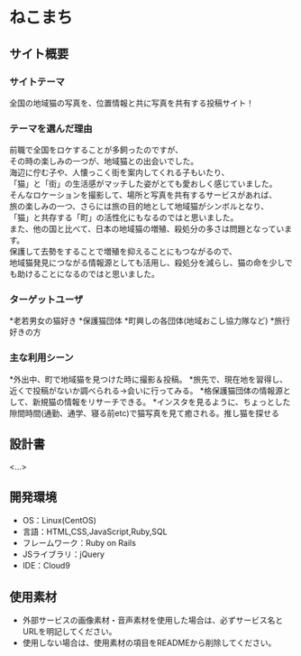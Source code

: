 # ねこまち

## サイト概要
### サイトテーマ
全国の地域猫の写真を、位置情報と共に写真を共有する投稿サイト！

### テーマを選んだ理由
前職で全国をロケすることが多飼ったのですが、  
その時の楽しみの一つが、地域猫との出会いでした。  
海辺に佇む子や、人懐っこく街を案内してくれる子もいたり、  
「猫」と「街」の生活感がマッチした姿がとても愛おしく感じていました。  
そんなロケーションを撮影して、場所と写真を共有するサービスがあれば、  
旅の楽しみの一つ、さらには旅の目的地として地域猫がシンボルとなり、  
「猫」と共存する「町」の活性化にもなるのではと思いました。  
また、他の国と比べて、日本の地域猫の増殖、殺処分の多さは問題となっています。  
保護して去勢をすることで増殖を抑えることにもつながるので、  
地域猫発見につながる情報源としても活用し、殺処分を減らし、猫の命を少しでも助けることになるのではと思いました。

### ターゲットユーザ
*老若男女の猫好き
*保護猫団体
*町興しの各団体(地域おこし協力隊など)
*旅行好きの方

### 主な利用シーン
*外出中、町で地域猫を見つけた時に撮影＆投稿。
*旅先で、現在地を習得し、近くで投稿がないか調べられる→会いに行ってみる。
*格保護猫団体の情報源として、新規猫の情報をリサーチできる。
*インスタを見るように、ちょっとした隙間時間(通勤、通学、寝る前etc)で猫写真を見て癒される。推し猫を探せる

## 設計書
<...>

## 開発環境
- OS：Linux(CentOS)
- 言語：HTML,CSS,JavaScript,Ruby,SQL
- フレームワーク：Ruby on Rails
- JSライブラリ：jQuery
- IDE：Cloud9

## 使用素材
- 外部サービスの画像素材・音声素材を使用した場合は、必ずサービス名とURLを明記してください。
- 使用しない場合は、使用素材の項目をREADMEから削除してください。
